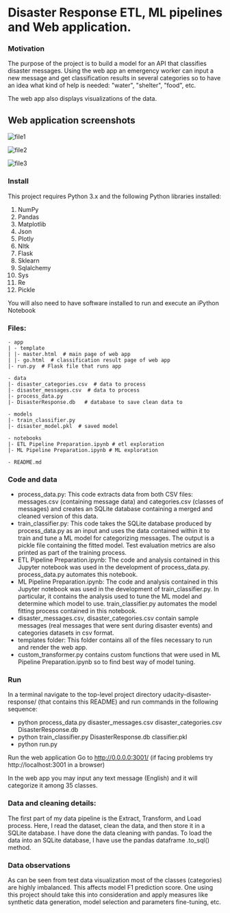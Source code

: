 # Disaster Response ETL, ML pipelines and Web application.

### Motivation
The purpose of the project is to build a model for an API that classifies disaster messages.
Using the web app an emergency worker can input a new message and get classification results in several categories so to have an idea what kind of help is needed: "water", "shelter", "food", etc.  

The web app also displays visualizations of the data.

## Web application screenshots

![file1](https://github.com/himanshumangal09/udacity-disaster-response/blob/master/file1.JPG)

![file2](https://github.com/himanshumangal09/udacity-disaster-response/blob/master/file2.JPG)

![file3](https://github.com/himanshumangal09/udacity-disaster-response/blob/master/file3.JPG)

### Install
This project requires Python 3.x and the following Python libraries installed:

1. NumPy
2. Pandas
3. Matplotlib
4. Json
5. Plotly
6. Nltk
7. Flask
8. Sklearn
9. Sqlalchemy
10. Sys
11. Re
12. Pickle

You will also need to have software installed to run and execute an iPython Notebook

### Files:
```
- app
| - template
| |- master.html  # main page of web app
| |- go.html  # classification result page of web app
|- run.py  # Flask file that runs app

- data
|- disaster_categories.csv  # data to process
|- disaster_messages.csv  # data to process
|- process_data.py
|- DisasterResponse.db   # database to save clean data to

- models
|- train_classifier.py
|- disaster_model.pkl  # saved model

- notebooks
|- ETL Pipeline Preparation.ipynb # etl exploration
|- ML Pipeline Preparation.ipynb # ML exploration

- README.md
```


### Code and data

-  process_data.py: This code extracts data from both CSV files: messages.csv (containing message data) and categories.csv (classes of messages) and creates an SQLite database containing a merged and cleaned version of this data.
-  train_classifier.py: This code takes the SQLite database produced by process_data.py as an input and uses the data contained within it to train and tune a ML model for categorizing messages. The output is a pickle file containing the fitted model. Test evaluation metrics are also printed as part of the training process.
-  ETL Pipeline Preparation.ipynb: The code and analysis contained in this Jupyter notebook was used in the development of process_data.py. process_data.py  automates this notebook.
-  ML Pipeline Preparation.ipynb: The code and analysis contained in this Jupyter notebook was used in the development of train_classifier.py. In particular, it contains the analysis used to tune the ML model and determine which model to use. train_classifier.py automates the model fitting process contained in this notebook.
-  disaster_messages.csv, disaster_categories.csv contain sample messages (real messages that were sent during disaster events) and categories datasets in csv format.
-  templates folder: This folder contains all of the files necessary to run and render the web app.
-  custom_transformer.py contains custom functions that were used in ML Pipeline Preparation.ipynb so to find best way of model tuning.

### Run
In a terminal navigate to the top-level project directory udacity-disaster-response/ (that contains this README) and run commands in the following sequence:

-  python process_data.py disaster_messages.csv disaster_categories.csv DisasterResponse.db  
-  python train_classifier.py DisasterResponse.db classifier.pkl
-  python run.py

Run the web application
Go to http://0.0.0.0:3001/ (if facing problems try http://localhost:3001 in a browser)

In the web app you may input any text message (English) and it will categorize it among 35 classes.

### Data and cleaning details:
The first part of my data pipeline is the Extract, Transform, and Load process. Here, I read the dataset, clean the data, and then store it in a SQLite database. I have done the data cleaning with pandas. To load the data into an SQLite database, I have use the pandas dataframe .to_sql() method.


### Data observations
As can be seen from test data visualization most of the classes (categories) are highly imbalanced. This affects model F1 prediction score. One using this project should take this into consideration and apply measures like synthetic data generation, model selection and parameters fine-tuning, etc.     


